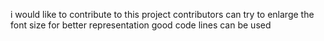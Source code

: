 i would like to contribute to this project
contributors can try to enlarge the font size for better representation
good code lines can be used
